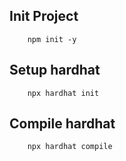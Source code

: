 ## Init Project

```
    npm init -y
```

## Setup hardhat

```
    npx hardhat init
```

## Compile hardhat

```
    npx hardhat compile
```

